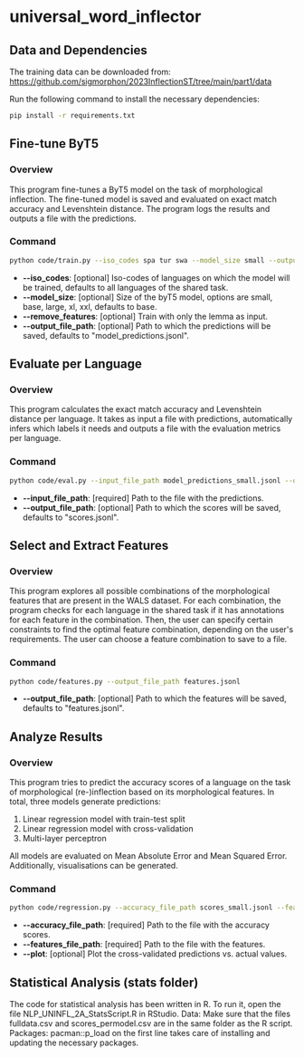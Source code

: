 # universal_word_inflector

## Data and Dependencies

The training data can be downloaded from: https://github.com/sigmorphon/2023InflectionST/tree/main/part1/data

Run the following command to install the necessary dependencies:

```sh
pip install -r requirements.txt
```

## Fine-tune ByT5 

### Overview
This program fine-tunes a ByT5 model on the task of morphological inflection. The fine-tuned model is saved and evaluated on exact match accuracy and Levenshtein distance. The program logs the results and outputs a file with the predictions.

### Command

```sh
python code/train.py --iso_codes spa tur swa --model_size small --output_file_path model_predictions_small.jsonl
```

- **--iso_codes**: [optional] Iso-codes of languages on which the model will be trained, defaults to all languages of the shared task. 
- **--model_size**: [optional] Size of the byT5 model, options are small, base, large, xl, xxl, defaults to base.
- **--remove_features**: [optional] Train with only the lemma as input.
- **--output_file_path**: [optional] Path to which the predictions will be saved, defaults to "model_predictions.jsonl".

## Evaluate per Language

### Overview
This program calculates the exact match accuracy and Levenshtein distance per language. It takes as input a file with predictions, automatically infers which labels it needs and outputs a file with the evaluation metrics per language.

### Command

```sh
python code/eval.py --input_file_path model_predictions_small.jsonl --output_file_path scores_small.jsonl
```

- **--input_file_path**: [required] Path to the file with the predictions.
- **--output_file_path**: [optional] Path to which the scores will be saved, defaults to "scores.jsonl".

## Select and Extract Features

### Overview
This program explores all possible combinations of the morphological features that are present in the WALS dataset. For each combination, the program checks for each language in the shared task if it has annotations for each feature in the combination. Then, the user can specify certain constraints to find the optimal feature combination, depending on the user's requirements. The user can choose a feature combination to save to a file.

### Command

```sh
python code/features.py --output_file_path features.jsonl
```

- **--output_file_path**: [optional] Path to which the features will be saved, defaults to "features.jsonl".

## Analyze Results

### Overview
This program tries to predict the accuracy scores of a language on the task of morphological (re-)inflection based on its morphological features. In total, three models generate predictions:
1) Linear regression model with train-test split
2) Linear regression model with cross-validation
3) Multi-layer perceptron

All models are evaluated on Mean Absolute Error and Mean Squared Error. Additionally, visualisations can be generated.

### Command

```sh
python code/regression.py --accuracy_file_path scores_small.jsonl --features_file_path features.jsonl --plot
```

- **--accuracy_file_path**: [required] Path to the file with the accuracy scores.
- **--features_file_path**: [required] Path to the file with the features.
- **--plot**: [optional] Plot the cross-validated predictions vs. actual values.

## Statistical Analysis (stats folder)
The code for statistical analysis has been written in R. To run it, open the file NLP_UNINFL_2A_StatsScript.R in RStudio. 
Data: Make sure that the files fulldata.csv and scores_permodel.csv are in the same folder as the R script.
Packages: pacman::p_load on the first line takes care of installing and updating the necessary packages.
